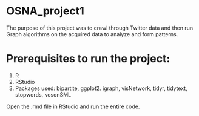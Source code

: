 # OSNA_project1
The purpose of this project was to crawl through Twitter data and then run Graph algorithms on the acquired data to analyze and form patterns. 

# Prerequisites to run the project:
1) R
2) RStudio
3) Packages used: bipartite, ggplot2. igraph, visNetwork, tidyr, tidytext, stopwords, vosonSML

Open the .rmd file in RStudio and run the entire code.
